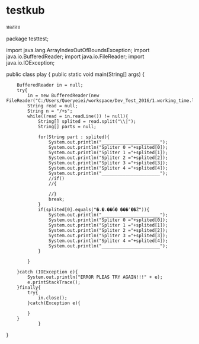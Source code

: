 # testkub
ทดสอบ






package testtest;

import java.lang.ArrayIndexOutOfBoundsException;
import java.io.BufferedReader;
import java.io.FileReader;
import java.io.IOException;

public class play {
	public static void main(String[] args) {
		
		BufferedReader in = null;
		try{
			in = new BufferedReader(new FileReader("C:/Users/Queryeiei/workspace/Dev_Test_2016/1.working_time.log"));
			String read = null;
			String n = "/+s";
			while((read = in.readLine()) != null){
				String[] splited = read.split("\\|");
				String[] parts = null;
				
				for(String part : splited){
					System.out.println("______________________");
					System.out.println("Spliter 0 ="+splited[0]);
					System.out.println("Spliter 1 ="+splited[1]);
					System.out.println("Spliter 2 ="+splited[2]);
					System.out.println("Spliter 3 ="+splited[3]);
					System.out.println("Spliter 4 ="+splited[4]);
					System.out.println("______________________");
					//if()
					//{
						
					//}
					break;
				}
				if(splited[0].equals("�.�.��Ǵ� ���ʾ��Ż")){
					System.out.println("______________________");
					System.out.println("Spliter 0 ="+splited[0]);
					System.out.println("Spliter 1 ="+splited[1]);
					System.out.println("Spliter 2 ="+splited[2]);
					System.out.println("Spliter 3 ="+splited[3]);
					System.out.println("Spliter 4 ="+splited[4]);
					System.out.println("______________________");
				}
				
			}
			
		}catch (IOException e){
			System.out.println("ERROR PLEAS TRY AGAIN!!!" + e);
			e.printStackTrace();
		}finally{
			try{
				in.close();
			}catch(Exception e){
				
			}
		}
				}
}



